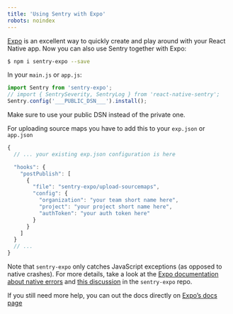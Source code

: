 ```yaml
---
title: 'Using Sentry with Expo'
robots: noindex
---
```


[Expo](https://expo.io/) is an excellent way to quickly create and play around with your React Native app. Now you can also use Sentry together with Expo:

```bash
$ npm i sentry-expo --save
```

In your `main.js` or `app.js`:

```javascript
import Sentry from 'sentry-expo';
// import { SentrySeverity, SentryLog } from 'react-native-sentry';
Sentry.config('___PUBLIC_DSN___').install();
```

Make sure to use your public DSN instead of the private one.

For uploading source maps you have to add this to your `exp.json` or `app.json`

```javascript
{
  // ... your existing exp.json configuration is here

  "hooks": {
    "postPublish": [
      {
        "file": "sentry-expo/upload-sourcemaps",
        "config": {
          "organization": "your team short name here",
          "project": "your project short name here",
          "authToken": "your auth token here"
        }
      }
    ]
  }
  // ...
}
```

Note that `sentry-expo` only catches JavaScript exceptions (as opposed to native crashes). For more details, take a look at the [Expo documentation about native errors](https://docs.expo.io/versions/latest/guides/errors/#what-about-native-errors) and [this discussion](https://github.com/expo/sentry-expo/issues/87) in the `sentry-expo` repo.

If you still need more help, you can out the docs directly on [Expo’s docs page](https://docs.expo.io/versions/latest/guides/using-sentry/)
